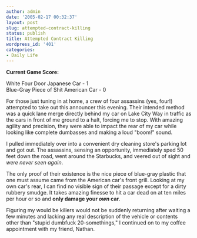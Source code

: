 ```yaml
---
author: admin
date: '2005-02-17 00:32:37'
layout: post
slug: attempted-contract-killing
status: publish
title: Attempted Contract Killing
wordpress_id: '401'
categories:
- Daily Life
---
```

<p><b>Current Game Score:</b></p>
<p>White Four Door Japanese Car - 1<br>
Blue-Gray Piece of Shit American Car - 0</p>
<p>For those just tuning in at home, a crew of four assassins (yes, four!) 
attempted to take out this announcer this evening. Their intended method was a 
quick lane merge directly behind my car on Lake City Way in traffic as the cars 
in front of me ground to a halt, forcing me to stop. With amazing agility and 
precision, they were able to impact the rear of my car while looking like 
complete dumbasses and making a loud &quot;boom!&quot; sound.</p>
<p>I pulled immediately over into a convenient dry cleaning store&#39;s parking lot 
and got out. The assassins, sensing an opportunity, immediately sped 50 feet 
down the road, went around the Starbucks, and veered out of sight and <i>were 
never seen again</i>.</p>
<p>The only proof of their existence is the nice piece of blue-gray plastic that 
one must assume came from the American car&#39;s front grill. Looking at my own 
car&#39;s rear, I can find no visible sign of their passage except for a dirty 
rubbery smudge. It takes amazing finesse to hit a car dead on at ten miles per 
hour or so and <b>only damage your <i>own</i> car</b>. </p>
<p>Figuring my would be killers would not be suddenly returning after waiting a 
few minutes and lacking any real description of the vehicle or contents other 
than &quot;stupid dumbfuck 20-somethings,&quot; I continued on to my coffee appointment 
with my friend, Nathan.</p>
